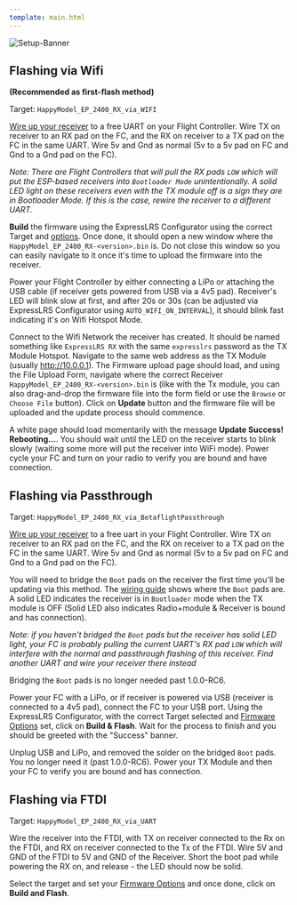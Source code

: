 ```yaml
---
template: main.html
---
```


![Setup-Banner](https://raw.githubusercontent.com/ExpressLRS/ExpressLRS-hardware/master/img/quick-start.png)

## Flashing via Wifi 

**(Recommended as first-flash method)**

Target: `HappyModel_EP_2400_RX_via_WIFI`

[Wire up your receiver](../../quick-start/rx-fcprep/#happymodel-ep1-ep2-pp) to a free UART on your Flight Controller. Wire TX on receiver to an RX pad on the FC, and the RX on receiver to a TX pad on the FC in the same UART. Wire 5v and Gnd as normal (5v to a 5v pad on FC and Gnd to a Gnd pad on the FC).

*Note: There are Flight Controllers that will pull the RX pads `LOW` which will put the ESP-based receivers into `Bootloader Mode` unintentionally. A solid LED light on these receivers even with the TX module off is a sign they are in Bootloader Mode. If this is the case, rewire the receiver to a different UART.*

**Build** the firmware using the ExpressLRS Configurator using the correct Target and [options](../../quick-start/firmware-options). Once done, it should open a new window where the `HappyModel_EP_2400_RX-<version>.bin` is. Do not close this window so you can easily navigate to it once it's time to upload the firmware into the receiver.

Power your Flight Controller by either connecting a LiPo or attaching the USB cable (if receiver gets powered from USB via a 4v5 pad). Receiver's LED will blink slow at first, and after 20s or 30s (can be adjusted via ExpressLRS Configurator using `AUTO_WIFI_ON_INTERVAL`), it should blink fast indicating it's on Wifi Hotspot Mode.

Connect to the Wifi Network the receiver has created. It should be named something like `ExpressLRS RX` with the same `expresslrs` password as the TX Module Hotspot. Navigate to the same web address as the TX Module (usually http://10.0.0.1). The Firmware upload page should load, and using the File Upload Form, navigate where the correct Receiver `HappyModel_EP_2400_RX-<version>.bin` is (like with the Tx module, you can also drag-and-drop the firmware file into the form field or use the `Browse` or `Choose File` button). Click on **Update** button and the firmware file will be uploaded and the update process should commence. 

A white page should load momentarily with the message **Update Success! Rebooting...**. You should wait until the LED on the receiver starts to blink slowly (waiting some more will put the receiver into WiFi mode). Power cycle your FC and turn on your radio to verify you are bound and have connection.

## Flashing via Passthrough

Target: `HappyModel_EP_2400_RX_via_BetaflightPassthrough`

[Wire up your receiver](../../quick-start/rx-fcprep/#happymodel-ep1-ep2-pp) to a free uart in your Flight Controller. Wire TX on receiver to an RX pad on the FC, and the RX on receiver to a TX pad on the FC in the same UART. Wire 5v and Gnd as normal (5v to a 5v pad on FC and Gnd to a Gnd pad on the FC).

You will need to bridge the `Boot` pads on the receiver the first time you'll be updating via this method. The [wiring guide](../../quick-start/rx-fcprep/#happymodel-ep1-ep2-pp) shows where the `Boot` pads are. A solid LED indicates the receiver is in `Bootloader` mode when the TX module is OFF (Solid LED also indicates Radio+module & Receiver is bound and has connection). 

*Note: if you haven't bridged the `Boot` pads but the receiver has solid LED light, your FC is probably pulling the current UART's RX pad `LOW` which will interfere with the normal and passthrough flashing of this receiver. Find another UART and wire your receiver there instead*

Bridging the `Boot` pads is no longer needed past 1.0.0-RC6. 

Power your FC with a LiPo, or if receiver is powered via USB (receiver is connected to a 4v5 pad), connect the FC to your USB port. Using the ExpressLRS Configurator, with the correct Target selected and [Firmware Options](../../quick-start/firmware-options) set, click on **Build & Flash**. Wait for the process to finish and you should be greeted with the "Success" banner.

Unplug USB and LiPo, and removed the solder on the bridged `Boot` pads. You no longer need it (past 1.0.0-RC6). Power your TX Module and then your FC to verify you are bound and has connection.

## Flashing via FTDI

Target: `HappyModel_EP_2400_RX_via_UART`

Wire the receiver into the FTDI, with TX on receiver connected to the Rx on the FTDI, and RX on receiver connected to the Tx of the FTDI. Wire 5V and GND of the FTDI to 5V and GND of the Receiver. Short the boot pad while powering the RX on, and release - the LED should now be solid.

Select the target and set your [Firmware Options](../../quick-start/firmware-options) and once done, click on **Build and Flash**.